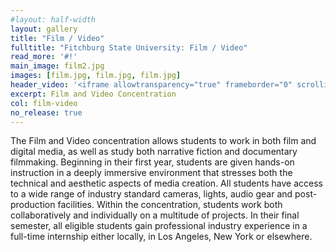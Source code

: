 ```yaml
---
#layout: half-width
layout: gallery
title: "Film / Video"
fulltitle: "Fitchburg State University: Film / Video"
read_more: '#!'
main_image: film2.jpg
images: [film.jpg, film.jpg, film.jpg]
header_video: '<iframe allowtransparency="true" frameborder="0" scrolling="no" class="wistia_embed" name="wistia_embed" src="https://fast.wistia.com/embed/iframe/cg0om2onal" width="480" height="321"></iframe>'
excerpt: Film and Video Concentration
col: film-video
no_release: true
---
```

The Film and Video concentration allows students to work in both film and digital media, as well as study both narrative fiction and documentary filmmaking. Beginning in their first year, students are given hands-on instruction in a deeply immersive environment that stresses both the technical and aesthetic aspects of media creation. All students have access to a wide range of industry standard cameras, lights, audio gear and post-production facilities. Within the concentration, students work both collaboratively and individually on a multitude of projects. In their final semester, all eligible students gain professional industry experience in a full-time internship either locally, in Los Angeles, New York or elsewhere.

